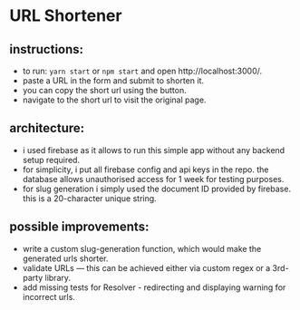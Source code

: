 # URL Shortener

## instructions:

* to run: `yarn start` or `npm start` and open http://localhost:3000/.
* paste a URL in the form and submit to shorten it.
* you can copy the short url using the button.
* navigate to the short url to visit the original page. 

## architecture:

* i used firebase as it allows to run this simple app without any backend setup required.
* for simplicity, i put all firebase config and api keys in the repo. the database allows unauthorised access for 1 week for testing purposes.
* for slug generation i simply used the document ID provided by firebase. this is a 20-character unique string.  

## possible improvements:

* write a custom slug-generation function, which would make the generated urls shorter.
* validate URLs — this can be achieved either via custom regex or a 3rd-party library.
* add missing tests for Resolver - redirecting and displaying warning for incorrect urls.
